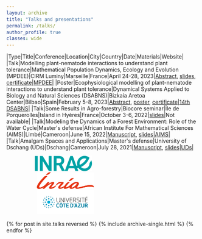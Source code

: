 ```yaml
---
layout: archive
title: "Talks and presentations"
permalink: /talks/
author_profile: true
classes: wide
---
```



|Type|Title|Conference|Location|City|Country|Date|Materials|Website|
|Talk|Modelling plant-nematode interactions to understand plant tolerance|Mathematical Population Dynamics, Ecology and Evolution (MPDEE)|CIRM Luminy|Marseille|France|April 24-28, 2023|[Abstract](../../files/abstract_marseille_april_2023.pdf), [slides](../../files/talk_marseille_april_2023.pdf), [certificate](../../files/certificate_mpdee_conf_april_2023.pdf)|[MPDEE](https://conferences.cirm-math.fr/2769.html)|
|Poster|Ecophysiological modelling of plant-nematode interactions to understand plant tolerance|Dynamical Systems Applied to Biology and Natural Sciences (DSABNS)|Bizkaia Aretoa Center|Bilbao|Spain|February 5-8, 2023|[Abstract](../../files/abstract_dsabns_conf_feb_2023.pdf), [poster](../../files/poster_dsabns_conf_feb_2023.pdf), [certificate](../../files/certificate_dsabns_conf_feb_2023.pdf)|[14th DSABNS]([https://conferences.cirm-math.fr/2769.html](https://sites.google.com/bcamath.org/dsabns2023/home?authuser=0))|
|Talk|Some Results in Agro-forestry|Biocore seminar|Île de Porquerolles|Island in Hyères|France|October 3-6, 2022|[slides](../../files/porquerolles_seminar_october_2022.pdf)|Not available|
|Talk|Modeling the Dynamics of a Forest Environment: Role of the Water Cycle|Master's defense|African Institute For Mathematical Sciences (AIMS)|Limbé|Cameroon|June 15, 2022|[Manuscript](../../files/aims_master_thesis_2022.pdf), [slides](../../files/aims_thesis_defense_june_2022.pdf)|[AIMS](https://aims-cameroon.org/)|
|Talk|Amalgam Spaces and Applications|Master's defense|University of Dschang (UDs)|Dschang|Cameroon|July 28, 2021|[Manuscript](../../files/uds_master_thesis_2021.pdf), [slides](../../files/uds_thesis_defense_july_2021.pdf)|[UDs](https://www.univ-dschang.org/)|

<img src="../images/Inrae.png" width="150" hspace="75"> <img src="../images/Inria.png" width="150" hspace="80"> <img src="../images/UCA1.jpg" width="150" hspace="80"><br clear="left">

{% for post in site.talks reversed %}
  {% include archive-single.html %}
{% endfor %}
